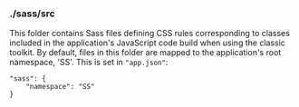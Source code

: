 ### ./sass/src

This folder contains Sass files defining CSS rules corresponding to classes
included in the application's JavaScript code build when using the classic toolkit.
By default, files in this folder are mapped to the application's root namespace, 'SS'.
This is set in `"app.json"`:

    "sass": {
        "namespace": "SS"
    }